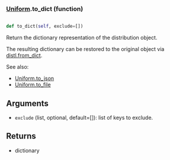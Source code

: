 ### [Uniform](Uniform.md).to_dict (function)


```py

def to_dict(self, exclude=[])

```



Return the dictionary representation of the distribution object.

The resulting dictionary can be restored to the original object
via [distl.from_dict](distl.from_dict.md).

See also:

* [Uniform.to_json](Uniform.to_json.md)
* [Uniform.to_file](Uniform.to_file.md)

Arguments
----------
* `exclude` (list, optional, default=[]): list of keys to exclude.

Returns
--------
* dictionary

